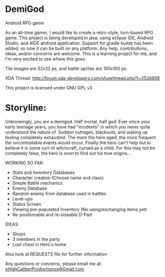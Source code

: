 DemiGod
=======

Android RPG game


 As an all-time gamer, I would like to create a retro-style, 
 turn-based RPG game. This project is being developed in java, using
 eclipse IDE, Android Studio, and AIDE android application. Support for 
 gradle builds has been added, so now it can be built on any platform. 
 Any help, contributions, ideas, and/or concerns are welcome. 
 This is a learning project for me, and I'm very excited to see where this goes.
 
 Tile images are 32x32 px, and battle sprites are 100x100 px.
 
 XDA Thread: http://forum.xda-developers.com/showthread.php?t=2526858
 
 This project is licensed under GNU GPL v3
 

Storyline:
=========

Unknowingly, you are a demigod. Half mortal, half god. Ever since your early teenage years, you have had "incidents" 
in which you never quite understood the nature of. Sudden outrages, blackouts, and waking up feeling completely exhausted.
The more the hero aged, the more frequent the uncontrollable events would occur. Finally the hero can't help but to believe
it is some sort of witchcraft, cursed as a child. For this may not be completely false, the hero is soon to find out his
true origins...
 
 
 WORKING SO FAR:
 
 * Stats and Inventory Databases
 * Character creation (Choose name and class)
 * Simple Battle mechanics
 * Enemy Database
 * Random enemy from database used in battles
 * Level-ups
 * Status Screen
 * Viewing pre-populated Inventory (No using/exchanging items yet)
 * Re-positionable and re-sizeable D-Pad
 
 IDEAS:

 * Shops
 * 3 members in the party
 * Loot chest in Hero's home

 Also look at REQUESTS file for further information
 
 
 
 Any questions or concerns, please email me at: 
 xHighCaliberProductionsx@Gmail.com
